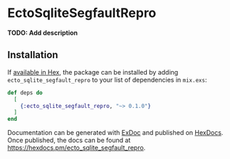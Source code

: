 # EctoSqliteSegfaultRepro

**TODO: Add description**

## Installation

If [available in Hex](https://hex.pm/docs/publish), the package can be installed
by adding `ecto_sqlite_segfault_repro` to your list of dependencies in `mix.exs`:

```elixir
def deps do
  [
    {:ecto_sqlite_segfault_repro, "~> 0.1.0"}
  ]
end
```

Documentation can be generated with [ExDoc](https://github.com/elixir-lang/ex_doc)
and published on [HexDocs](https://hexdocs.pm). Once published, the docs can
be found at <https://hexdocs.pm/ecto_sqlite_segfault_repro>.

